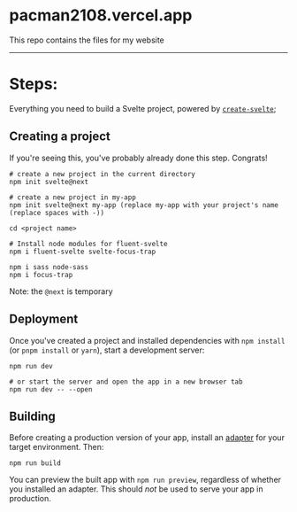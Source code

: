  # pacman2108.vercel.app 

 This repo contains the files for my website

------

 # Steps:

 Everything you need to build a Svelte project, powered by [`create-svelte`](https://github.com/sveltejs/kit/tree/master/packages/create-svelte);

 ## Creating a project

 If you're seeing this, you've probably already done this step. Congrats!

 ```
 # create a new project in the current directory
 npm init svelte@next
 
 # create a new project in my-app
 npm init svelte@next my-app (replace my-app with your project's name (replace spaces with -))
 
 cd <project name>
 
 # Install node modules for fluent-svelte
 npm i fluent-svelte svelte-focus-trap
 
 npm i sass node-sass
 npm i focus-trap
 ```

  Note: the `@next` is temporary

 ## Deployment

 Once you've created a project and installed dependencies with `npm install` (or `pnpm install` or `yarn`), start a development server:

 ```
 npm run dev
 
 # or start the server and open the app in a new browser tab
 npm run dev -- --open
 ```

 ## Building

 Before creating a production version of your app, install an [adapter](https://kit.svelte.dev/docs#adapters) for your target environment. Then:

 ```
 npm run build
 ```

  You can preview the built app with `npm run preview`, regardless of whether you installed an adapter. This should *not* be used to serve your app in production.
